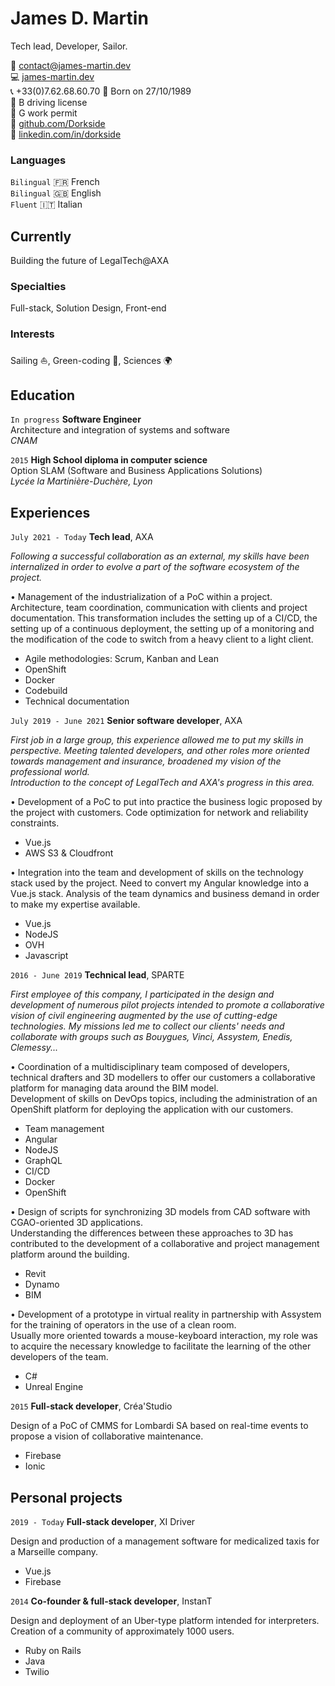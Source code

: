 # James D. Martin
Tech lead, Developer, Sailor.

:email: [contact@james-martin.dev](mailto:contact@james-martin.dev)  
:computer: [james-martin.dev](https://james-martin.dev)  
:telephone_receiver: +33(0)7.62.68.60.70 
:baby: Born on 27/10/1989  
:car: B driving license  
:construction_worker: G work permit  
:link: [github.com/Dorkside](https://github.com/Dorkside)  
:link: [linkedin.com/in/dorkside](https://www.linkedin.com/in/dorkside/)

### Languages

`Bilingual`
:fr: French  
`Bilingual`
:uk: English  
`Fluent`
:it: Italian

## Currently

Building the future of LegalTech@AXA

### Specialties

Full-stack, Solution Design, Front-end

### Interests

Sailing :sailboat:, Green-coding :seedling:, Sciences :earth_africa:

## Education
`In progress`
__Software Engineer__  
Architecture and integration of systems and software  
_CNAM_

`2015`
__High School diploma in computer science__  
Option SLAM (Software and Business Applications Solutions)  
_Lycée la Martinière-Duchère, Lyon_

## Experiences

`July 2021 - Today`
__Tech lead__, AXA

_Following a successful collaboration as an external, my skills have been internalized in order to evolve a part of the software ecosystem of the project._

• Management of the industrialization of a PoC within a project. Architecture, team coordination, communication with clients and project documentation. This transformation includes the setting up of a CI/CD, the setting up of a continuous deployment, the setting up of a monitoring and the modification of the code to switch from a heavy client to a light client.
- Agile methodologies: Scrum, Kanban and Lean
- OpenShift
- Docker
- Codebuild
- Technical documentation

`July 2019 - June 2021`
__Senior software developer__, AXA

_First job in a large group, this experience allowed me to put my skills in perspective. Meeting talented developers, and other roles more oriented towards management and insurance, broadened my vision of the professional world._  
_Introduction to the concept of LegalTech and AXA's progress in this area._

• Development of a PoC to put into practice the business logic proposed by the project with customers. Code optimization for network and reliability constraints.
- Vue.js
- AWS S3 & Cloudfront

• Integration into the team and development of skills on the technology stack used by the project. Need to convert my Angular knowledge into a Vue.js stack. Analysis of the team dynamics and business demand in order to make my expertise available.
- Vue.js
- NodeJS
- OVH
- Javascript


`2016 - June 2019`
__Technical lead__, SPARTE

_First employee of this company, I participated in the design and development of numerous pilot projects intended to promote a collaborative vision of civil engineering augmented by the use of cutting-edge technologies. My missions led me to collect our clients' needs and collaborate with groups such as Bouygues, Vinci, Assystem, Enedis, Clemessy..._

• Coordination of a multidisciplinary team composed of developers, technical drafters and 3D modellers to offer our customers a collaborative platform for managing data around the BIM model.  
Development of skills on DevOps topics, including the administration of an OpenShift platform for deploying the application with our customers.  
- Team management
- Angular
- NodeJS
- GraphQL
- CI/CD
- Docker
- OpenShift

• Design of scripts for synchronizing 3D models from CAD software with CGAO-oriented 3D applications.  
Understanding the differences between these approaches to 3D has contributed to the development of a collaborative and project management platform around the building.  
- Revit
- Dynamo
- BIM

• Development of a prototype in virtual reality in partnership with Assystem for the training of operators in the use of a clean room.  
Usually more oriented towards a mouse-keyboard interaction, my role was to acquire the necessary knowledge to facilitate the learning of the other developers of the team.  
- C#
- Unreal Engine

`2015`
__Full-stack developer__, Créa'Studio

Design of a PoC of CMMS for Lombardi SA based on real-time events to propose a vision of collaborative maintenance.  
- Firebase
- Ionic

## Personal projects

`2019 - Today`
__Full-stack developer__, XI Driver

Design and production of a management software for medicalized taxis for a Marseille company.
- Vue.js
- Firebase

`2014`
__Co-founder & full-stack developer__, InstanT

Design and deployment of an Uber-type platform intended for interpreters. Creation of a community of approximately 1000 users.  
- Ruby on Rails
- Java
- Twilio

<!-- ### Footer

Last updated: July 2022 -->

